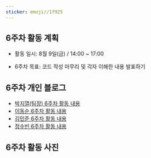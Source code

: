 ```yaml
---
sticker: emoji//1f925
---
```

## 6주차 활동 계획

- 활동 일시: 8월 9일(금) / 14:00 ~ 17:00

- 6주차 목표: 코드 작성 마무리 및 각자 이해한 내용 발표하기

## 6주차 개인 블로그

- [박지열(팀장) 6주차 활동 내용](https://jiyeol9081.github.io/jiyeol'sblog/6주차-활동-내용)
- [이동순 6주차 활동 내용](https://ledn05.tistory.com/6)
- [김민준 6주차 활동 내용](https://blummerhen.tistory.com/6)
- [정수빈 6주차 활동 내용](https://m.blog.naver.com/qwert0483/223548250879)

## 6주차 활동 사진
